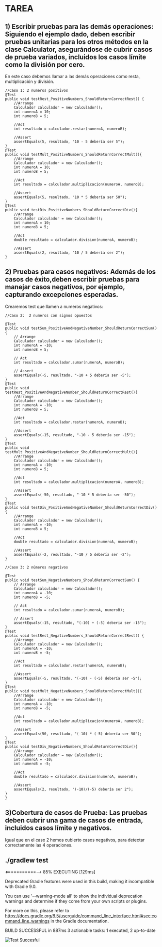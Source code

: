 # TAREA
## 1) Escribir pruebas para las demás operaciones: Siguiendo el ejemplo dado, deben escribir pruebas unitarias para los otros métodos en la clase Calculator, asegurándose de cubrir casos de prueba variados, incluidos los casos límite como la división por cero.
En este caso debemos llamar a las demás operaciones como resta, multiplicación y división.
    
    //Caso 1: 2 numeros positivos
    @Test
    public void testRest_PositiveNumbers_ShouldReturnCorrectRest() {
        //Arrange
        Calculador calculador = new Calculador();
        int numeroA = 10;
        int numeroB = 5;

        //Act
        int resultado = calculador.restar(numeroA, numeroB);

        //Assert
        assertEquals(5, resultado, "10 - 5 debería ser 5");
    }
    @Test
    public void testMult_PositiveNumbers_ShouldReturnCorrectMult(){
        //Arrange
        Calculador calculador = new Calculador();
        int numeroA = 10;
        int numeroB = 5;

        //Act
        int resultado = calculador.multiplicacion(numeroA, numeroB);

        //Assert
        assertEquals(5, resultado, "10 * 5 debería ser 50");
    }
    @Test
    public void testDiv_PositiveNumbers_ShouldReturnCorrectDiv(){
        //Arrange
        Calculador calculador = new Calculador();
        int numeroA = 10;
        int numeroB = 5;

        //Act
        double resultado = calculador.division(numeroA, numeroB);

        //Assert
        assertEquals(2, resultado, "10 / 5 debería ser 2");
    }

## 2) Pruebas para casos negativos: Además de los casos de éxito,deben escribir pruebas para manejar casos negativos, por ejemplo, capturando excepciones esperadas.
 Crearemos test que llamen a numeros negativos:


    //Caso 2:  2 numeros con signos opuestos

    @Test
    public void testSum_PositiveAndNegativeNumber_ShouldReturnCorrectSum() {
        // Arrange
        Calculador calculador = new Calculador();
        int numeroA = -10;
        int numeroB = 5;

        // Act
        int resultado = calculador.sumar(numeroA, numeroB);

        // Assert
        assertEquals(-5, resultado, "-10 + 5 deberia ser -5");
    }
    @Test
    public void testRest_PositiveAndNegativeNumber_ShouldReturnCorrectRest(){
        //Arrange
        Calculador calculador = new Calculador();
        int numeroA = -10;
        int numeroB = 5;

        //Act
        int resultado = calculador.restar(numeroA, numeroB);

        //Assert
        assertEquals(-15, resultado, "-10 - 5 debería ser -15");
    }
    @Test
    public void testMult_PositiveAndNegativeNumber_ShouldReturnCorrectMult(){
        //Arrange
        Calculador calculador = new Calculador();
        int numeroA = -10;
        int numeroB = 5;

        //Act
        int resultado = calculador.multiplicacion(numeroA, numeroB);

        //Assert
        assertEquals(-50, resultado, "-10 * 5 debería ser -50");
    }
    @Test
    public void testDiv_PositiveAndNegativeNumber_ShouldReturnCorrectDiv(){
        //Arrange
        Calculador calculador = new Calculador();
        int numeroA = -10;
        int numeroB = 5;

        //Act
        double resultado = calculador.division(numeroA, numeroB);

        //Assert
        assertEquals(-2, resultado, "-10 / 5 debería ser -2");
    }

    //Caso 3: 2 números negativos

    @Test
    public void testSum_NegativeNumbers_ShouldReturnCorrectSum() {
        // Arrange
        Calculador calculador = new Calculador();
        int numeroA = -10;
        int numeroB = -5;

        // Act
        int resultado = calculador.sumar(numeroA, numeroB);

        // Assert
        assertEquals(-15, resultado, "(-10) + (-5) deberia ser -15");
    }
    @Test
    public void testRest_NegativeNumbers_ShouldReturnCorrectRest() {
        //Arrange
        Calculador calculador = new Calculador();
        int numeroA = -10;
        int numeroB = -5;

        //Act
        int resultado = calculador.restar(numeroA, numeroB);

        //Assert
        assertEquals(-5, resultado, "(-10) - (-5) debería ser -5");
    }
    @Test
    public void testMult_NegativeNumbers_ShouldReturnCorrectMult(){
        //Arrange
        Calculador calculador = new Calculador();
        int numeroA = -10;
        int numeroB = -5;

        //Act
        int resultado = calculador.multiplicacion(numeroA, numeroB);

        //Assert
        assertEquals(50, resultado, "(-10) * (-5) debería ser 50");
    }
    @Test
    public void testDiv_NegativeNumbers_ShouldReturnCorrectDiv(){
        //Arrange
        Calculador calculador = new Calculador();
        int numeroA = -10;
        int numeroB = -5;

        //Act
        double resultado = calculador.division(numeroA, numeroB);

        //Assert
        assertEquals(2, resultado, "(-10)/(-5) debería ser 2");
    }
    }

## 3)Cobertura de casos de Prueba: Las pruebas deben cubrir una gama de casos de entrada, incluidos casos límite y negativos.
Igual que en el caso 2 hemos cubierto casos negativos, para detectar correctamente las 4 operaciones.

## ./gradlew test

<===========--> 85% EXECUTING [129ms]

Deprecated Gradle features were used in this build, making it incompatible with Gradle 9.0.

You can use '--warning-mode all' to show the individual deprecation warnings and determine if they come from your own scripts or plugins.

For more on this, please refer to https://docs.gradle.org/8.5/userguide/command_line_interface.html#sec:command_line_warnings in the Gradle documentation.

BUILD SUCCESSFUL in 887ms
3 actionable tasks: 1 executed, 2 up-to-date

![Test Succesful](C:\Users\Alumno\Desktop\PracticaCalificada1\CalculadorProject\imagen.PNG)